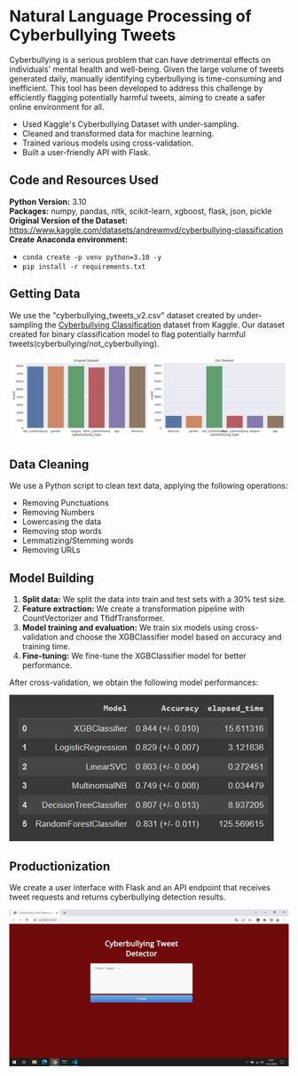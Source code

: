 # Natural Language Processing of Cyberbullying Tweets 
Cyberbullying is a serious problem that can have detrimental effects on individuals' mental health and well-being. Given the large volume of tweets generated daily, manually identifying cyberbullying is time-consuming and inefficient. This tool has been developed to address this challenge by efficiently flagging potentially harmful tweets, aiming to create a safer online environment for all.

- Used Kaggle's Cyberbullying Dataset with under-sampling.
- Cleaned and transformed data for machine learning.
- Trained various models using cross-validation.
- Built a user-friendly API with Flask.


## Code and Resources Used 
**Python Version:** 3.10  
**Packages:** numpy, pandas, nltk, scikit-learn, xgboost, flask, json, pickle  
**Original Version of the Dataset:** https://www.kaggle.com/datasets/andrewmvd/cyberbullying-classification  
**Create Anaconda environment:** 
- ```conda create -p venv python=3.10 -y```  
- ```pip install -r requirements.txt```

## Getting Data
We use the "cyberbullying_tweets_v2.csv" dataset created by under-sampling the <a href="https://www.kaggle.com/datasets/andrewmvd/cyberbullying-classification">Cyberbullying Classification</a> dataset from Kaggle. Our dataset created for binary classification model to flag potentially harmful tweets(cyberbullying/not_cyberbullying).

![alt text](https://github.com/polaternez/cyberbullying-tweet-detection/blob/master/reports/figures/cyberbullying_type_counts.jpg "Cyberbullying Type Counts")

## Data Cleaning
We use a Python script to clean text data, applying the following operations:

* Removing Punctuations
* Removing Numbers
* Lowercasing the data
* Removing stop words
* Lemmatizing/Stemming words
* Removing URLs
  

## Model Building 
1. **Split data:** We split the data into train and test sets with a 30% test size.
2. **Feature extraction:** We create a transformation pipeline with CountVectorizer and TfidfTransformer.
3. **Model training and evaluation:** We train six models using cross-validation and choose the XGBClassifier model based on accuracy and training time.
4. **Fine-tuning:** We fine-tune the XGBClassifier model for better performance.

After cross-validation, we obtain the following model performances:

![alt text](https://github.com/polaternez/cyberbullying-tweet-detection/blob/master/reports/figures/models.png "Model Performances")


## Productionization 
We create a user interface with Flask and an API endpoint that receives tweet requests and returns cyberbullying detection results.

![alt text](https://github.com/polaternez/cyberbullying-tweet-detection/blob/master/reports/figures/flask_api.png "Cyberbullying Tweet Detector API")




